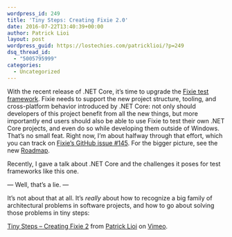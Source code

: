 ```yaml
---
wordpress_id: 249
title: 'Tiny Steps: Creating Fixie 2.0'
date: 2016-07-22T13:40:39+00:00
author: Patrick Lioi
layout: post
wordpress_guid: https://lostechies.com/patricklioi/?p=249
dsq_thread_id:
  - "5005795999"
categories:
  - Uncategorized
---
```

With the recent release of .NET Core, it&#8217;s time to upgrade the [Fixie test framework](https://fixie.github.io/). Fixie needs to support the new project structure, tooling, and cross-platform behavior introduced by .NET Core: not only should developers of this project benefit from all the new things, but more importantly end users should also be able to use Fixie to test their own .NET Core projects, and even do so while developing them outside of Windows. That&#8217;s no small feat. Right now, I&#8217;m about halfway through that effort, which you can track on [Fixie&#8217;s GitHub issue #145](https://github.com/fixie/fixie/issues/145). For the bigger picture, see the new [Roadmap](https://github.com/fixie/fixie/wiki).

Recently, I gave a talk about .NET Core and the challenges it poses for test frameworks like this one.

&#8212; Well, that&#8217;s a lie. &#8212;

It&#8217;s not about that at all. It&#8217;s _really_ about how to recognize a big family of architectural problems in software projects, and how to go about solving those problems in tiny steps:



[Tiny Steps &#8211; Creating Fixie 2](https://vimeo.com/175828748) from [Patrick Lioi](https://vimeo.com/user54647440) on [Vimeo](https://vimeo.com).
